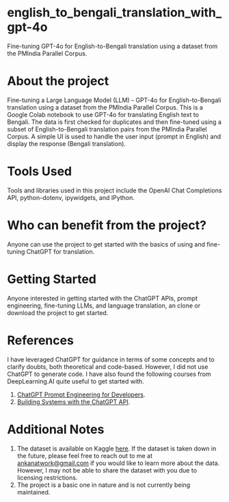 # english_to_bengali_translation_with_gpt-4o
Fine-tuning GPT-4o for English-to-Bengali translation using a dataset from the PMIndia Parallel Corpus.

# About the project
Fine-tuning a Large Language Model (LLM) - GPT-4o for English-to-Bengali translation using a dataset from the PMIndia Parallel Corpus.
This is a Google Colab notebook to use GPT-4o for translating English text to Bengali. The data is first checked for duplicates and then fine-tuned using a subset of English-to-Bengali translation pairs from the PMIndia Parallel Corpus. A simple UI is used to handle the user input (prompt in English) and display the response (Bengali translation).

# Tools Used
Tools and libraries used in this project include the OpenAI Chat Completions API, python-dotenv, ipywidgets, and IPython.

# Who can benefit from the project?
Anyone can use the project to get started with the basics of using and fine-tuning ChatGPT for translation.

# Getting Started
Anyone interested in getting started with the ChatGPT APIs, prompt engineering, fine-tuning LLMs, and language translation, an clone or download the project to get started.

# References
I have leveraged ChatGPT for guidance in terms of some concepts and to clarify doubts, both theoretical and code-based. However, I did not use ChatGPT to generate code. I have also found the following courses from DeepLearning.AI quite useful to get started with.
1. [ChatGPT Prompt Engineering for Developers](https://www.deeplearning.ai/short-courses/chatgpt-prompt-engineering-for-developers/).
2. [Building Systems with the ChatGPT API](https://www.deeplearning.ai/short-courses/building-systems-with-chatgpt/).

# Additional Notes
1. The dataset is available on Kaggle [here](https://data.statmt.org/pmindia/v1/parallel/). If the dataset is taken down in the future, please feel free to reach out to me at ankanatwork@gmail.com if you would like to learn more about the data. However, I may not be able to share the dataset with you due to licensing restrictions.
2. The project is a basic one in nature and is not currently being maintained.

